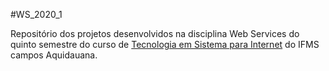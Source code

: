#WS_2020_1

Repositório dos projetos desenvolvidos na disciplina Web Services do quinto semestre do curso de [Tecnologia em Sistema para Internet](https://www.ifms.edu.br/campi/campus-aquidauana/cursos/graduacao/sistemas-para-internet/sistemas-para-internet) do IFMS campos Aquidauana.